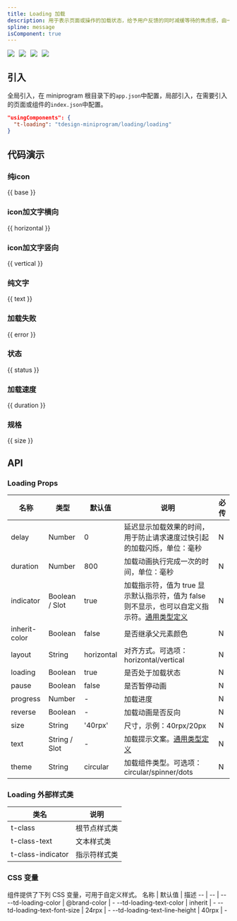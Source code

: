 ```yaml
---
title: Loading 加载
description: 用于表示页面或操作的加载状态，给予用户反馈的同时减缓等待的焦虑感，由一个或一组反馈动效组成。
spline: message
isComponent: true
---
```


<span class="coverages-badge" style="margin-right: 10px"><img src="https://img.shields.io/badge/coverages%3A%20lines-95%25-blue" /></span><span class="coverages-badge" style="margin-right: 10px"><img src="https://img.shields.io/badge/coverages%3A%20functions-100%25-blue" /></span><span class="coverages-badge" style="margin-right: 10px"><img src="https://img.shields.io/badge/coverages%3A%20statements-95%25-blue" /></span><span class="coverages-badge" style="margin-right: 10px"><img src="https://img.shields.io/badge/coverages%3A%20branches-83%25-blue" /></span>

## 引入

全局引入，在 miniprogram 根目录下的`app.json`中配置，局部引入，在需要引入的页面或组件的`index.json`中配置。

```json
"usingComponents": {
  "t-loading": "tdesign-miniprogram/loading/loading"
}
```

## 代码演示

### 纯icon

{{ base }}

### icon加文字横向

{{ horizontal }}

### icon加文字竖向

{{ vertical }}

### 纯文字

{{ text }}

### 加载失败

{{ error }}

### 状态

{{ status }}

### 加载速度

{{ duration }}

### 规格

{{ size }}

## API

### Loading Props

 名称            | 类型             | 默认值        | 说明                                                                                                                                       | 必传 
---------------|----------------|------------|------------------------------------------------------------------------------------------------------------------------------------------|----
 delay         | Number         | 0          | 延迟显示加载效果的时间，用于防止请求速度过快引起的加载闪烁，单位：毫秒                                                                                                      | N  
 duration      | Number         | 800        | 加载动画执行完成一次的时间，单位：毫秒                                                                                                                      | N  
 indicator     | Boolean / Slot | true       | 加载指示符，值为 true 显示默认指示符，值为 false 则不显示，也可以自定义指示符。[通用类型定义](https://github.com/Tencent/tdesign-miniprogram/blob/develop/src/common/common.ts) | N  
 inherit-color | Boolean        | false      | 是否继承父元素颜色                                                                                                                                | N  
 layout        | String         | horizontal | 对齐方式。可选项：horizontal/vertical                                                                                                             | N  
 loading       | Boolean        | true       | 是否处于加载状态                                                                                                                                 | N  
 pause         | Boolean        | false      | 是否暂停动画                                                                                                                                   | N  
 progress      | Number         | -          | 加载进度                                                                                                                                     | N  
 reverse       | Boolean        | -          | 加载动画是否反向                                                                                                                                 | N  
 size          | String         | '40rpx'    | 尺寸，示例：40rpx/20px                                                                                                                         | N  
 text          | String / Slot  | -          | 加载提示文案。[通用类型定义](https://github.com/Tencent/tdesign-miniprogram/blob/develop/src/common/common.ts)                                        | N  
 theme         | String         | circular   | 加载组件类型。可选项：circular/spinner/dots                                                                                                         | N  

### Loading 外部样式类

 类名                | 说明     
-------------------|-------- 
 t-class           | 根节点样式类 
 t-class-text      | 文本样式类  
 t-class-indicator | 指示符样式类 

### CSS 变量

组件提供了下列 CSS 变量，可用于自定义样式。
名称 | 默认值 | 描述
-- | -- | --
--td-loading-color | @brand-color | -
--td-loading-text-color | inherit | -
--td-loading-text-font-size | 24rpx | -
--td-loading-text-line-height | 40rpx | - 

